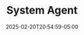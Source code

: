 ---
weight: 6
title: "System Agent"
description: ""
icon: "article"
date: "2025-02-20T20:54:59-05:00"
lastmod: "2025-02-20T20:54:59-05:00"
toc: true
---